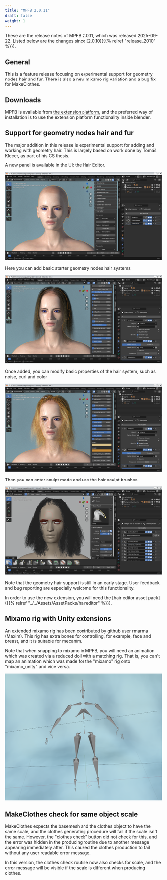 ```yaml
---
title: "MPFB 2.0.11"
draft: false
weight: 1
---
```


These are the release notes of MPFB 2.0.11, which was released 2025-09-22. Listed below are the changes since [2.0.10]({{% relref "release_2010" %}}).

## General

This is a feature release focusing on experimental support for geometry nodes hair and fur. There is also a new mixamo rig variation
and a bug fix for MakeClothes.

## Downloads

MPFB is available from  [the extension platform](https://extensions.blender.org/add-ons/mpfb/), and the preferred way of installation is
to use the extension platform functionality inside blender. 

## Support for geometry nodes hair and fur

The major addition in this release is experimental support for adding and working with geometry hair. This is largely based on 
work done by Tomáš Klecer, as part of his CS thesis.

A new panel is available in the UI: the Hair Editor. 

![no hair](2011_hair_editor_no_hair.png)

Here you can add basic starter geometry nodes hair systems

![hair added](2011_hair_added.png)

Once added, you can modify basic properties of the hair system, such as noise, curl and color

![hair added](2011_hair_editor_modified.png)

Then you can enter sculpt mode and use the hair sculpt brushes

![hair added](2011_hair_editor_sculpt.png)

Note that the geometry hair support is still in an early stage. User feedback and bug reporting are especially welcome for this 
functionality.

In order to use the new extension, you will need the [hair editor asset pack]({{% relref "../../Assets/AssetPacks/haireditor" %}}).

## Mixamo rig with Unity extensions

An extended mixamo rig has been contributed by github user rmarma (Maxim). This rig has extra bones for controlling, for example, face and breast,
and it is suitable for mecanim.

Note that when snapping to mixamo in MPFB, you will need an animation which was created via a reduced doll with a matching rig. That is, 
you can't map an animation which was made for the "mixamo" rig onto "mixamo_unity" and vice versa.

![mixamo_unity](2011_mixamo_unity.png)

## MakeClothes check for same object scale

MakeClothes expects the basemesh and the clothes object to have the same scale, and the clothes generating procedure will fail if the
scale isn't the same. However, the "clothes check" button did not check for this, and the error was hidden in the producing routine due
to another message appearing immediately after. This caused the clothes production to fail without any user readable error message. 

In this version, the clothes check routine now also checks for scale, and the error message will be visible if the scale is different
when producing clothes.



